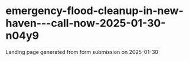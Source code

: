# emergency-flood-cleanup-in-new-haven---call-now-2025-01-30-n04y9
Landing page generated from form submission on 2025-01-30
